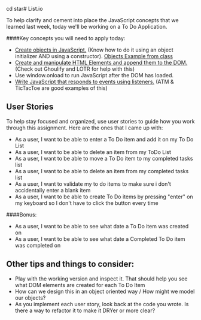 cd star# List.io

To help clarify and cement into place the JavaScript concepts that we learned last week, today we'll be working on a To Do Application. 

####Key concepts you will need to apply today:

* [Create objects in JavaScript.](https://developer.mozilla.org/en-US/docs/Web/JavaScript/Guide/Working_with_Objects#creating_new_objects)  (Know how to do it using an object initializer AND using a constructor). [Objects Example from class](https://github.com/ga-students/WDI_NYC_Array_Work/blob/master/w06/d02/Instructor/js/objects.js)
* [Create and manipulate HTML Elements and append them to the DOM.](http://christianheilmann.com/stuff/JavaScript-DOM-Cheatsheet.pdf) (Check out Ghoulify and LOTR for help with this)
* Use window.onload to run JavaScript after the DOM has loaded.
* [Write JavaScript that responds to events using listeners.](https://developer.mozilla.org/en-US/docs/Web/API/EventTarget.addEventListener) (ATM & TicTacToe are good examples of this)

## User Stories

To help stay focused and organized, use user stories to guide how you work through this assignment. Here are the ones that I came up with:

* As a user, I want to be able to enter a To Do item and add it on my To Do List
* As a user, I want to be able to delete an item from my ToDo List
* As a user, I want to be able to move a To Do item to my completed tasks list
* As a user, I want to be able to delete an item from my completed tasks list
* As a user, I want to validate my to do items to make sure i don't accidentally enter a blank item
* As a user, I want to be able to create To Do items by pressing "enter" on my keyboard so I don't have to click the button every time

####Bonus:

* As a user, I want to be able to see what date a To Do item was created on
* As a user, I want to be able to see what date a Completed To Do item was completed on


## Other tips and things to consider:
* Play with the working version and inspect it. That should help you see what DOM elements are created for each To Do Item
* How can we design this in an object oriented way / How might we model our objects?
* As you implement each user story, look back at the code you wrote. Is there a way to refactor it to make it DRYer or more clear?